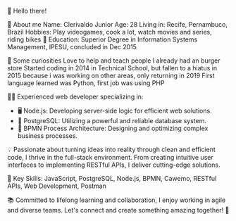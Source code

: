 👋 Hello there!

💬 About me
Name: Clerivaldo Junior
Age: 28
Living in: Recife, Pernambuco, Brazil
Hobbies: Play videogames, cook a lot, watch movies and series, riding bikes
📖 Education:
Superior Degree in Information Systems Management, IPESU, concluded in Dec 2015

🤔 Some curiosities
Love to help and teach people
I already had an burger store
Started coding in 2014 in Technical School, but fallen to a hiatus in 2015 because i was working on other areas, only returning in 2019
First language learned was Python, first job was using PHP

👨‍💻 Experienced web developer specializing in:
- 🖥️ Node.js: Developing server-side logic for efficient web solutions.
- 🐘 PostgreSQL: Utilizing a powerful and reliable database system.
- 🔄 BPMN Process Architecture: Designing and optimizing complex business processes.

💡 Passionate about turning ideas into reality through clean and efficient code, I thrive in the full-stack environment. From creating intuitive user interfaces to implementing RESTful APIs, I deliver cutting-edge solutions.

🔑 Key Skills: JavaScript, PostgreSQL, Node.js, BPMN, Cawemo, RESTful APIs, Web Development, Postman

📚 Committed to lifelong learning and collaboration, I enjoy working in agile and diverse teams. Let's connect and create something amazing together! 🚀
